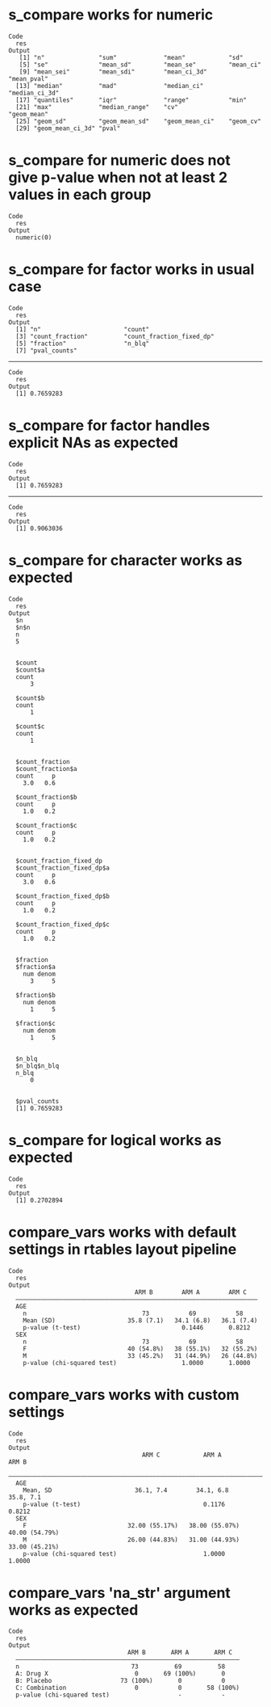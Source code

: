 # s_compare works for numeric

    Code
      res
    Output
       [1] "n"               "sum"             "mean"            "sd"             
       [5] "se"              "mean_sd"         "mean_se"         "mean_ci"        
       [9] "mean_sei"        "mean_sdi"        "mean_ci_3d"      "mean_pval"      
      [13] "median"          "mad"             "median_ci"       "median_ci_3d"   
      [17] "quantiles"       "iqr"             "range"           "min"            
      [21] "max"             "median_range"    "cv"              "geom_mean"      
      [25] "geom_sd"         "geom_mean_sd"    "geom_mean_ci"    "geom_cv"        
      [29] "geom_mean_ci_3d" "pval"           

# s_compare for numeric does not give p-value when not at least 2 values in each group

    Code
      res
    Output
      numeric(0)

# s_compare for factor works in usual case

    Code
      res
    Output
      [1] "n"                       "count"                  
      [3] "count_fraction"          "count_fraction_fixed_dp"
      [5] "fraction"                "n_blq"                  
      [7] "pval_counts"            

---

    Code
      res
    Output
      [1] 0.7659283

# s_compare for factor handles explicit NAs as expected

    Code
      res
    Output
      [1] 0.7659283

---

    Code
      res
    Output
      [1] 0.9063036

# s_compare for character works as expected

    Code
      res
    Output
      $n
      $n$n
      n 
      5 
      
      
      $count
      $count$a
      count 
          3 
      
      $count$b
      count 
          1 
      
      $count$c
      count 
          1 
      
      
      $count_fraction
      $count_fraction$a
      count     p 
        3.0   0.6 
      
      $count_fraction$b
      count     p 
        1.0   0.2 
      
      $count_fraction$c
      count     p 
        1.0   0.2 
      
      
      $count_fraction_fixed_dp
      $count_fraction_fixed_dp$a
      count     p 
        3.0   0.6 
      
      $count_fraction_fixed_dp$b
      count     p 
        1.0   0.2 
      
      $count_fraction_fixed_dp$c
      count     p 
        1.0   0.2 
      
      
      $fraction
      $fraction$a
        num denom 
          3     5 
      
      $fraction$b
        num denom 
          1     5 
      
      $fraction$c
        num denom 
          1     5 
      
      
      $n_blq
      $n_blq$n_blq
      n_blq 
          0 
      
      
      $pval_counts
      [1] 0.7659283
      

# s_compare for logical works as expected

    Code
      res
    Output
      [1] 0.2702894

# compare_vars works with default settings in rtables layout pipeline

    Code
      res
    Output
                                       ARM B        ARM A        ARM C   
      ———————————————————————————————————————————————————————————————————
      AGE                                                                
        n                                73           69           58    
        Mean (SD)                    35.8 (7.1)   34.1 (6.8)   36.1 (7.4)
        p-value (t-test)                            0.1446       0.8212  
      SEX                                                                
        n                                73           69           58    
        F                            40 (54.8%)   38 (55.1%)   32 (55.2%)
        M                            33 (45.2%)   31 (44.9%)   26 (44.8%)
        p-value (chi-squared test)                  1.0000       1.0000  

# compare_vars works with custom settings

    Code
      res
    Output
                                         ARM C            ARM A            ARM B     
      ———————————————————————————————————————————————————————————————————————————————
      AGE                                                                            
        Mean, SD                       36.1, 7.4        34.1, 6.8        35.8, 7.1   
        p-value (t-test)                                  0.1176           0.8212    
      SEX                                                                            
        F                            32.00 (55.17%)   38.00 (55.07%)   40.00 (54.79%)
        M                            26.00 (44.83%)   31.00 (44.93%)   33.00 (45.21%)
        p-value (chi-squared test)                        1.0000           1.0000    

# compare_vars 'na_str' argument works as expected

    Code
      res
    Output
                                     ARM B       ARM A       ARM C  
      ——————————————————————————————————————————————————————————————
      n                               73          69          58    
      A: Drug X                        0       69 (100%)       0    
      B: Placebo                   73 (100%)       0           0    
      C: Combination                   0           0       58 (100%)
      p-value (chi-squared test)                   -           -    

